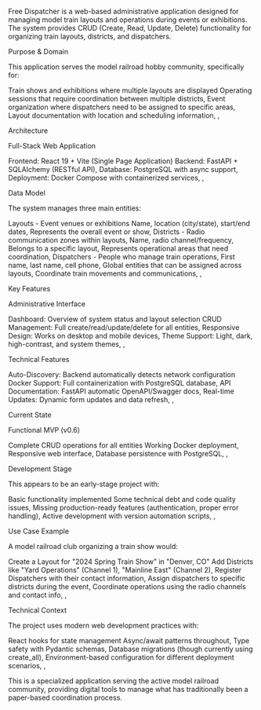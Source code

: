  Free Dispatcher is a web-based administrative application designed for managing model train layouts and operations during events or exhibitions. The system
  provides CRUD (Create, Read, Update, Delete) functionality for organizing train layouts, districts, and dispatchers.

  Purpose & Domain

  This application serves the model railroad hobby community, specifically for:
  
Train shows and exhibitions where multiple layouts are displayed
Operating sessions that require coordination between multiple districts,
Event organization where dispatchers need to be assigned to specific areas,
Layout documentation with location and scheduling information,
,

  Architecture

  Full-Stack Web Application

  
Frontend: React 19 + Vite (Single Page Application)
Backend: FastAPI + SQLAlchemy (RESTful API),
Database: PostgreSQL with async support,
Deployment: Docker Compose with containerized services,
,

  Data Model

  The system manages three main entities:

  
Layouts - Event venues or exhibitions
Name, location (city/state), start/end dates,
Represents the overall event or show,
Districts - Radio communication zones within layouts,
Name, radio channel/frequency,
Belongs to a specific layout,
Represents operational areas that need coordination,
Dispatchers - People who manage train operations,
First name, last name, cell phone,
Global entities that can be assigned across layouts,
Coordinate train movements and communications,
,

  Key Features

  Administrative Interface

  
Dashboard: Overview of system status and layout selection
CRUD Management: Full create/read/update/delete for all entities,
Responsive Design: Works on desktop and mobile devices,
Theme Support: Light, dark, high-contrast, and system themes,
,

  Technical Features

  
Auto-Discovery: Backend automatically detects network configuration
Docker Support: Full containerization with PostgreSQL database,
API Documentation: FastAPI automatic OpenAPI/Swagger docs,
Real-time Updates: Dynamic form updates and data refresh,
,

  Current State

  Functional MVP (v0.6)

  
Complete CRUD operations for all entities
Working Docker deployment,
Responsive web interface,
Database persistence with PostgreSQL,
,

  Development Stage

  This appears to be an early-stage project with:
  
Basic functionality implemented
Some technical debt and code quality issues,
Missing production-ready features (authentication, proper error handling),
Active development with version automation scripts,
,

  Use Case Example

  A model railroad club organizing a train show would:

  
Create a Layout for "2024 Spring Train Show" in "Denver, CO"
Add Districts like "Yard Operations" (Channel 1), "Mainline East" (Channel 2),
Register Dispatchers with their contact information,
Assign dispatchers to specific districts during the event,
Coordinate operations using the radio channels and contact info,
,

  Technical Context

  The project uses modern web development practices with:
  
React hooks for state management
Async/await patterns throughout,
Type safety with Pydantic schemas,
Database migrations (though currently using create_all),
Environment-based configuration for different deployment scenarios,
,

  This is a specialized application serving the active model railroad community, providing digital tools to manage what has traditionally been a  paper-based coordination process.
